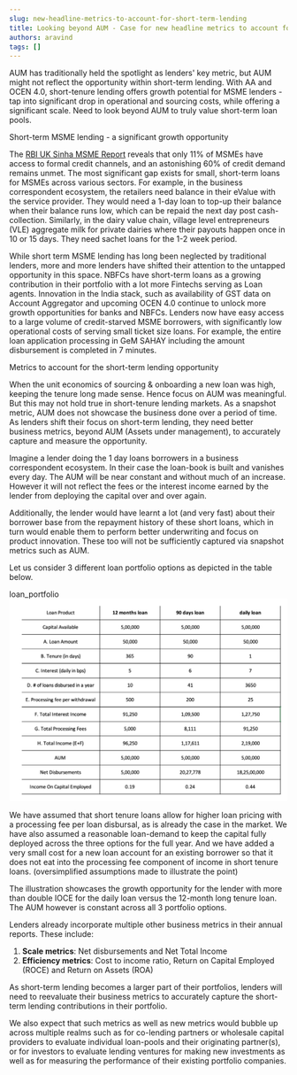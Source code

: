 ```yaml
---
slug: new-headline-metrics-to-account-for-short-term-lending
title: Looking beyond AUM - Case for new headline metrics to account for short-term lending
authors: aravind
tags: []
---
```


AUM has traditionally held the spotlight as lenders' key metric, but AUM might not reflect the opportunity within short-term lending. With AA and OCEN 4.0, short-tenure lending offers growth potential for MSME lenders - tap into significant drop in operational and sourcing costs, while offering a significant scale. Need to look beyond AUM to truly value short-term loan pools.

<!--truncate-->


Short-term MSME lending - a significant growth opportunity

The [RBI UK Sinha MSME Report](https://www.rbi.org.in/Scripts/BS_PressReleaseDisplay.aspx?prid=47331) reveals that only 11% of MSMEs have access to formal credit channels, and an astonishing 60% of credit demand remains unmet. The most significant gap exists for small, short-term loans for MSMEs across various sectors. For example, in the business correspondent ecosystem, the retailers need balance in their eValue with the service provider. They would need a 1-day loan to top-up their balance when their balance runs low, which can be repaid the next day post cash-collection. Similarly, in the dairy value chain, village level entrepreneurs (VLE) aggregate milk for private dairies where their payouts happen once in 10 or 15 days. They need sachet loans for the 1-2 week period. 

While short term MSME lending has long been neglected by traditional lenders, more and more lenders have shifted their attention to the untapped opportunity in this space. NBFCs have short-term loans as a growing contribution in their portfolio with a lot more Fintechs serving as Loan agents. Innovation in the India stack, such as availability of GST data on Account Aggregator and upcoming OCEN 4.0 continue to unlock more growth opportunities for banks and NBFCs. Lenders now have easy access to a large volume of credit-starved MSME borrowers, with significantly low operational costs of serving small ticket size loans. For example, the entire loan application processing in GeM SAHAY including the amount disbursement is completed in 7 minutes. 

Metrics to account for the short-term lending opportunity

When the unit economics of sourcing & onboarding a new loan was high, keeping the tenure long made sense. Hence focus on AUM was meaningful. But this may not hold true in short-tenure lending markets. As a snapshot metric, AUM does not showcase the business done over a period of time. As lenders shift their focus on short-term lending, they need better business metrics, beyond AUM (Assets under management), to accurately capture and measure the opportunity. 

Imagine a lender doing the 1 day loans borrowers in a business correspondent ecosystem. In their case the loan-book is built and vanishes every day. The AUM will be near constant and without much of an increase. However it will not reflect the fees or the interest income earned by the lender from deploying the capital over and over again. 

Additionally, the lender would have learnt a lot (and very fast) about their borrower base from the repayment history of these short loans, which in turn would enable them to perform better underwriting and focus on product innovation. These too will not be sufficiently captured via snapshot metrics such as AUM. 

Let us consider 3 different loan portfolio options as depicted in the table below. 

loan_portfolio
![Loan Portfolio](./loan_portfolio.png)

We have assumed that short tenure loans allow for higher loan pricing with a processing fee per loan disbursal, as is already the case in the market. We have also assumed a reasonable loan-demand to keep the capital fully deployed across the three options for the full year. And we have added a very small cost for a new loan account for an existing borrower so that it does not eat into the processing fee component of income in short tenure loans.  (oversimplified assumptions made to illustrate the point)

The illustration showcases the growth opportunity for the lender with more than double IOCE for the daily loan versus the 12-month long tenure loan. The AUM however is constant across all 3 portfolio options.

Lenders already incorporate multiple other business metrics in their annual reports. These  include:
1. **Scale metrics**: Net disbursements and Net Total Income 
2. **Efficiency metrics**: Cost to income ratio, Return on Capital Employed (ROCE) and Return on Assets (ROA)

As short-term lending becomes a larger part of their portfolios, lenders will need to reevaluate their business metrics to accurately capture the short-term lending contributions in their portfolio. 

We also expect that such metrics as well as new metrics would bubble up across multiple realms such as for co-lending partners or wholesale capital providers to evaluate individual loan-pools and their originating partner(s), or for investors to evaluate lending ventures for making new investments as well as for measuring the performance of their existing portfolio companies. 

